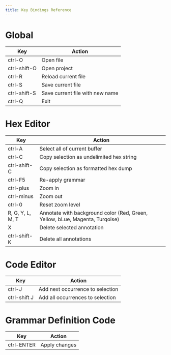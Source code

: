 ```yaml
---
title: Key Bindings Reference
---
```




# Global

| Key | Action |
| --- | --- |
| ctrl-O | Open file |
| ctrl-shift-O | Open project |
| ctrl-R | Reload current file |
| ctrl-S | Save current file |
| ctrl-shift-S | Save current file with new name |
| ctrl-Q | Exit |


# Hex Editor

| Key | Action |
| --- | --- |
| ctrl-A | Select all of current buffer |
| ctrl-C | Copy selection as undelimited hex string |
| ctrl-shift-C | Copy selection as formatted hex dump |
| ctrl-F5 | Re-apply grammar |
| ctrl-plus | Zoom in |
| ctrl-minus | Zoom out |
| ctrl-0 | Reset zoom level |
| R, G, Y, L, M, T | Annotate with background color (Red, Green, Yellow, bLue, Magenta, Turqoise) |
| X | Delete selected annotation |
| ctrl-shift-K | Delete all annotations |



# Code Editor

| Key | Action |
| --- | --- |
| ctrl-J | Add next occurrence to selection |
| ctrl-shift J | Add all occurrences to selection |




# Grammar Definition Code

| Key | Action |
| --- | --- |
| ctrl-ENTER | Apply changes |


